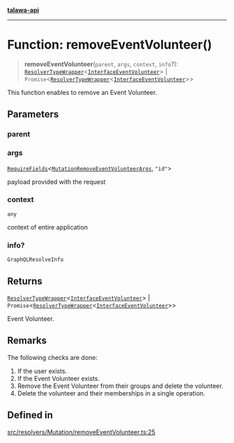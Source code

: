 [**talawa-api**](../../../../README.md)

***

# Function: removeEventVolunteer()

> **removeEventVolunteer**(`parent`, `args`, `context`, `info`?): [`ResolverTypeWrapper`](../../../../types/generatedGraphQLTypes/type-aliases/ResolverTypeWrapper.md)\<[`InterfaceEventVolunteer`](../../../../models/EventVolunteer/interfaces/InterfaceEventVolunteer.md)\> \| `Promise`\<[`ResolverTypeWrapper`](../../../../types/generatedGraphQLTypes/type-aliases/ResolverTypeWrapper.md)\<[`InterfaceEventVolunteer`](../../../../models/EventVolunteer/interfaces/InterfaceEventVolunteer.md)\>\>

This function enables to remove an Event Volunteer.

## Parameters

### parent

### args

[`RequireFields`](../../../../types/generatedGraphQLTypes/type-aliases/RequireFields.md)\<[`MutationRemoveEventVolunteerArgs`](../../../../types/generatedGraphQLTypes/type-aliases/MutationRemoveEventVolunteerArgs.md), `"id"`\>

payload provided with the request

### context

`any`

context of entire application

### info?

`GraphQLResolveInfo`

## Returns

[`ResolverTypeWrapper`](../../../../types/generatedGraphQLTypes/type-aliases/ResolverTypeWrapper.md)\<[`InterfaceEventVolunteer`](../../../../models/EventVolunteer/interfaces/InterfaceEventVolunteer.md)\> \| `Promise`\<[`ResolverTypeWrapper`](../../../../types/generatedGraphQLTypes/type-aliases/ResolverTypeWrapper.md)\<[`InterfaceEventVolunteer`](../../../../models/EventVolunteer/interfaces/InterfaceEventVolunteer.md)\>\>

Event Volunteer.

## Remarks

The following checks are done:
1. If the user exists.
2. If the Event Volunteer exists.
3. Remove the Event Volunteer from their groups and delete the volunteer.
4. Delete the volunteer and their memberships in a single operation.

## Defined in

[src/resolvers/Mutation/removeEventVolunteer.ts:25](https://github.com/Suyash878/talawa-api/blob/e4413cec641a837926071678fed3c7f67234e31e/src/resolvers/Mutation/removeEventVolunteer.ts#L25)
